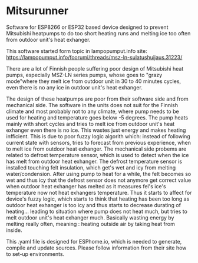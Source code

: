 # Mitsurunner
Software for ESP8266 or ESP32 based device designed to prevent Mitsubishi heatpumps to do too short heating runs and melting ice too often from outdoor unit's heat exhanger.

This software started form topic in lampopumput.info site: https://lampopumput.info/foorumi/threads/msz-ln-sulatushuijaus.31223/ 

There are a lot of Finnish people suffering poor design of Mitsubishi heat pumps, especially MSZ-LN series pumps, whose goes to "grazy mode"where they melt ice from outdoor unit in 30 to 40 minutes cycles, even there is no any ice in outdoor unit's heat exhanger.

The design of these heatpumps are poor from their software side and from mechanical side. The software in the units does not suit for the Finnish climate and most probably not to any climate, where pump needs to be used for heating and temperature goes below -5 degrees. The pump heats mainly with short cycles and tries to melt ice from outdoor unit's heat exhanger even there is no ice. This wastes just energy and makes heating infficient. This is due to poor fuzzy logic algorith which: instead of following current state with sensors, tries to forecast from previous experience, when to melt ice from outdoor heat exhanger. The mechanical side probems are related to defrost temperature sensor, which is used to detect when the ice has melt from outdoor heat exhanger. The defrost temperature sensor is installed touching felt insulation, which get's wet and icy from melting water/condension. After using pump to heat for a while, the felt becomes so wet and thus icy that the defrost sensor does not anymore get correct value when outdoor heat exhanger has melted as it measures fel's ice's temperature now not heat exhangers temperature. Thus it starts to affect for device's fuzzy logic, which starts to think that heating has been too long as outdoor heat exhanger is too icy and thus starts to decrease durating of heating... leading to situation where pump does not heat much, but tries to melt outdoor unit's heat exhanger much. Basically wasting energy by melting really often, meaning : heating outside air by taking heat from inside.  

This .yaml file is designed for ESPhome.io, which is needed to generate, compile and update sources. Please follow information from their site how to set-up environments.

